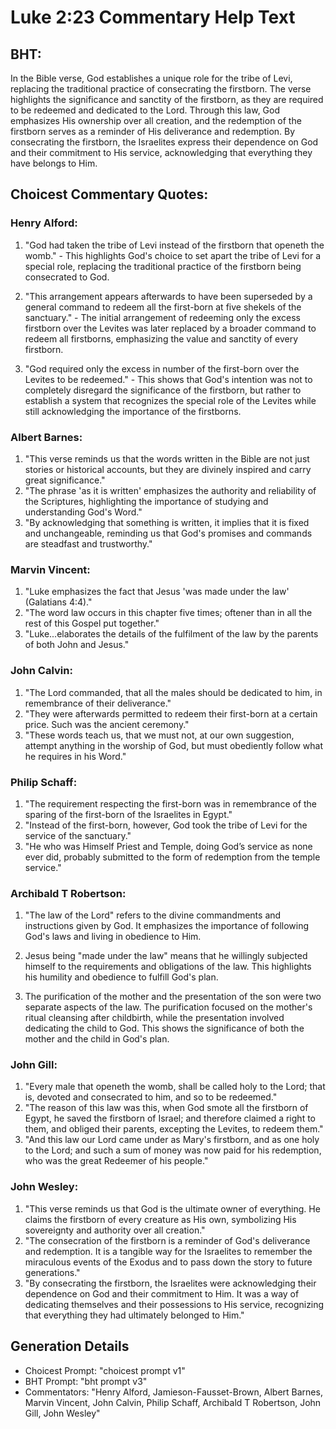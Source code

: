 # Luke 2:23 Commentary Help Text

## BHT:
In the Bible verse, God establishes a unique role for the tribe of Levi, replacing the traditional practice of consecrating the firstborn. The verse highlights the significance and sanctity of the firstborn, as they are required to be redeemed and dedicated to the Lord. Through this law, God emphasizes His ownership over all creation, and the redemption of the firstborn serves as a reminder of His deliverance and redemption. By consecrating the firstborn, the Israelites express their dependence on God and their commitment to His service, acknowledging that everything they have belongs to Him.

## Choicest Commentary Quotes:
### Henry Alford:
1. "God had taken the tribe of Levi instead of the firstborn that openeth the womb." - This highlights God's choice to set apart the tribe of Levi for a special role, replacing the traditional practice of the firstborn being consecrated to God.

2. "This arrangement appears afterwards to have been superseded by a general command to redeem all the first-born at five shekels of the sanctuary." - The initial arrangement of redeeming only the excess firstborn over the Levites was later replaced by a broader command to redeem all firstborns, emphasizing the value and sanctity of every firstborn.

3. "God required only the excess in number of the first-born over the Levites to be redeemed." - This shows that God's intention was not to completely disregard the significance of the firstborn, but rather to establish a system that recognizes the special role of the Levites while still acknowledging the importance of the firstborns.

### Albert Barnes:
1. "This verse reminds us that the words written in the Bible are not just stories or historical accounts, but they are divinely inspired and carry great significance."
2. "The phrase 'as it is written' emphasizes the authority and reliability of the Scriptures, highlighting the importance of studying and understanding God's Word."
3. "By acknowledging that something is written, it implies that it is fixed and unchangeable, reminding us that God's promises and commands are steadfast and trustworthy."

### Marvin Vincent:
1. "Luke emphasizes the fact that Jesus 'was made under the law' (Galatians 4:4)." 
2. "The word law occurs in this chapter five times; oftener than in all the rest of this Gospel put together." 
3. "Luke...elaborates the details of the fulfilment of the law by the parents of both John and Jesus."

### John Calvin:
1. "The Lord commanded, that all the males should be dedicated to him, in remembrance of their deliverance."
2. "They were afterwards permitted to redeem their first-born at a certain price. Such was the ancient ceremony."
3. "These words teach us, that we must not, at our own suggestion, attempt anything in the worship of God, but must obediently follow what he requires in his Word."

### Philip Schaff:
1. "The requirement respecting the first-born was in remembrance of the sparing of the first-born of the Israelites in Egypt." 
2. "Instead of the first-born, however, God took the tribe of Levi for the service of the sanctuary."
3. "He who was Himself Priest and Temple, doing God’s service as none ever did, probably submitted to the form of redemption from the temple service."

### Archibald T Robertson:
1. "The law of the Lord" refers to the divine commandments and instructions given by God. It emphasizes the importance of following God's laws and living in obedience to Him.

2. Jesus being "made under the law" means that he willingly subjected himself to the requirements and obligations of the law. This highlights his humility and obedience to fulfill God's plan.

3. The purification of the mother and the presentation of the son were two separate aspects of the law. The purification focused on the mother's ritual cleansing after childbirth, while the presentation involved dedicating the child to God. This shows the significance of both the mother and the child in God's plan.

### John Gill:
1. "Every male that openeth the womb, shall be called holy to the Lord; that is, devoted and consecrated to him, and so to be redeemed." 
2. "The reason of this law was this, when God smote all the firstborn of Egypt, he saved the firstborn of Israel; and therefore claimed a right to them, and obliged their parents, excepting the Levites, to redeem them." 
3. "And this law our Lord came under as Mary's firstborn, and as one holy to the Lord; and such a sum of money was now paid for his redemption, who was the great Redeemer of his people."

### John Wesley:
1. "This verse reminds us that God is the ultimate owner of everything. He claims the firstborn of every creature as His own, symbolizing His sovereignty and authority over all creation."
2. "The consecration of the firstborn is a reminder of God's deliverance and redemption. It is a tangible way for the Israelites to remember the miraculous events of the Exodus and to pass down the story to future generations."
3. "By consecrating the firstborn, the Israelites were acknowledging their dependence on God and their commitment to Him. It was a way of dedicating themselves and their possessions to His service, recognizing that everything they had ultimately belonged to Him."


## Generation Details
- Choicest Prompt: "choicest prompt v1"
- BHT Prompt: "bht prompt v3"
- Commentators: "Henry Alford, Jamieson-Fausset-Brown, Albert Barnes, Marvin Vincent, John Calvin, Philip Schaff, Archibald T Robertson, John Gill, John Wesley"
